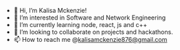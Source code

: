 - 👋 Hi, I’m Kalisa Mckenzie!
- 👀 I’m interested in Software and Network Engineering
- 🌱 I’m currently learning node, react, js and c++
- 💞️ I’m looking to collaborate on projects and hackathons.
- 📫 How to reach me @kalisamckenzie876@gmail.com

<!---
kalisa876/kalisa876 is a ✨ special ✨ repository because its `README.md` (this file) appears on your GitHub profile.
You can click the Preview link to take a look at your changes.
--->
